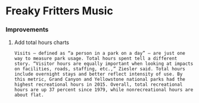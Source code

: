 # Freaky Fritters Music


### Improvements
1) Add total hours charts

       Visits — defined as “a person in a park on a day” — are just one way to measure park usage. Total hours spent tell a different story. “Visitor hours are equally important when looking at impacts on facilities, roads, staffing, etc.,” Ziesler said. Total hours include overnight stays and better reflect intensity of use. By this metric, Grand Canyon and Yellowstone national parks had the highest recreational hours in 2015. Overall, total recreational hours are up 37 percent since 1979, while nonrecreational hours are about flat.
